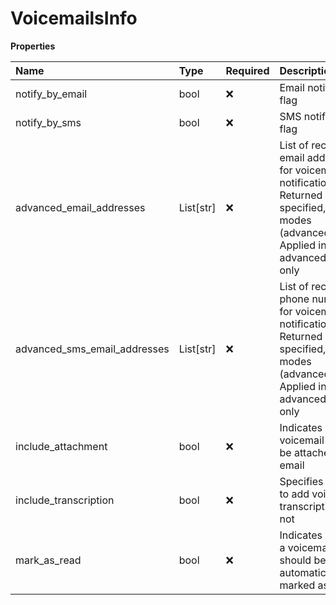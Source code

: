 # VoicemailsInfo

**Properties**

| Name                         | Type      | Required | Description                                                                                                                                         |
| :--------------------------- | :-------- | :------- | :-------------------------------------------------------------------------------------------------------------------------------------------------- |
| notify_by_email              | bool      | ❌       | Email notification flag                                                                                                                             |
| notify_by_sms                | bool      | ❌       | SMS notification flag                                                                                                                               |
| advanced_email_addresses     | List[str] | ❌       | List of recipient email addresses for voicemail notifications. Returned if specified, in both modes (advanced/basic). Applied in advanced mode only |
| advanced_sms_email_addresses | List[str] | ❌       | List of recipient phone numbers for voicemail notifications. Returned if specified, in both modes (advanced/basic). Applied in advanced mode only   |
| include_attachment           | bool      | ❌       | Indicates whether voicemail should be attached to email                                                                                             |
| include_transcription        | bool      | ❌       | Specifies whether to add voicemail transcription or not                                                                                             |
| mark_as_read                 | bool      | ❌       | Indicates whether a voicemail should be automatically marked as read                                                                                |

<!-- This file was generated by liblab | https://liblab.com/ -->
